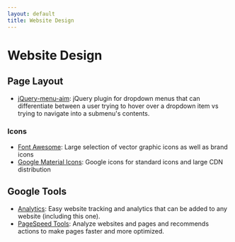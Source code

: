 ```yaml
---
layout: default
title: Website Design
---
```


# Website Design

## Page Layout

* [jQuery-menu-aim](https://github.com/kamens/jQuery-menu-aim): jQuery plugin for dropdown menus that can differentiate between a user trying to hover over a dropdown item vs trying to navigate into a submenu's contents.

### Icons

* [Font Awesome](http://fontawesome.io/icons/): Large selection of vector graphic icons as well as brand icons
* [Google Material Icons](http://google.github.io/material-design-icons/): Google icons for standard icons and large CDN distribution

## Google Tools

* [Analytics](https://analytics.google.com/): Easy website tracking and analytics that can be added to any website (including this one).
* [PageSpeed Tools](https://developers.google.com/speed/pagespeed/): Analyze websites and pages and recommends actions to make pages faster and more optimized.
